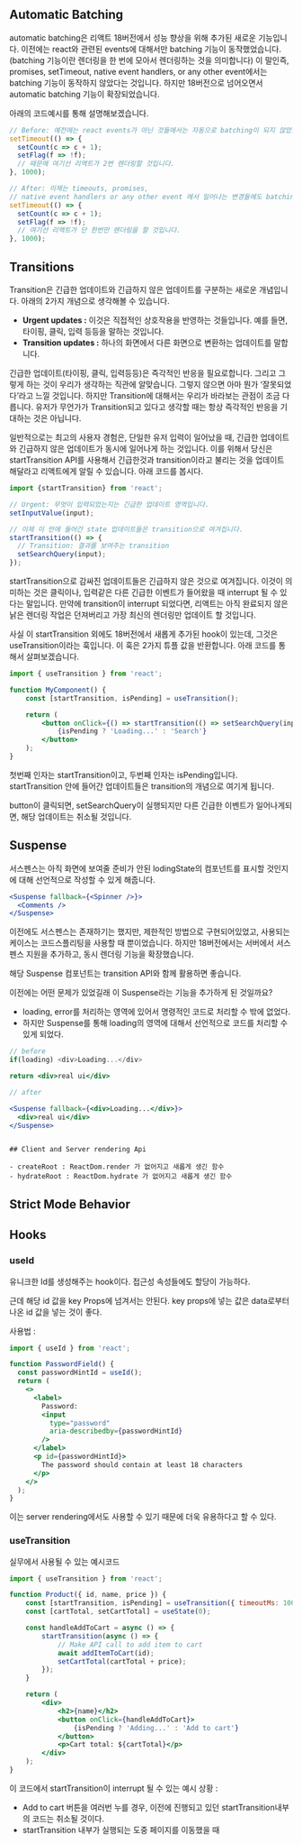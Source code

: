 ## Automatic Batching

automatic batching은 리액트 18버전에서 성능 향상을 위해 추가된 새로운 기능입니다. 이전에는 react와 관련된 events에 대해서만 batching 기능이 동작했었습니다. (batching 기능이란 렌더링을 한 번에 모아서 렌더링하는 것을 의미합니다) 이 말인즉, promises, setTimeout, native event handlers, or any other event에서는 batching 기능이 동작하지 않았다는 것입니다. 하지만 18버전으로 넘어오면서 automatic batching 기능이 확장되었습니다.

아래의 코드예시를 통해 설명해보겠습니다.

```jsx
// Before: 예전에는 react events가 아닌 것들에서는 자동으로 batching이 되지 않았습니다. 
setTimeout(() => {
  setCount(c => c + 1);
  setFlag(f => !f);
  // 때문에 여기선 리액트가 2번 렌더링할 것입니다. 
}, 1000);

// After: 이제는 timeouts, promises,
// native event handlers or any other event 에서 일어나는 변경들에도 batching이 적용됩니다. 
setTimeout(() => {
  setCount(c => c + 1);
  setFlag(f => !f);
  // 여기선 리액트가 단 한번만 렌더링을 할 것입니다. 
}, 1000);
```

## Transitions

Transition은 긴급한 업데이트와 긴급하지 않은 업데이트를 구분하는 새로운 개념입니다. 아래의 2가지 개념으로 생각해볼 수 있습니다.

-   **Urgent updates :** 이것은 직접적인 상호작용을 반영하는 것들입니다. 예를 들면, 타이핑, 클릭, 입력 등등을 말하는 것입니다.
-   **Transition updates :** 하나의 화면에서 다른 화면으로 변환하는 업데이트를 말합니다.

긴급한 업데이트(타이핑, 클릭, 입력등등)은 즉각적인 반응을 필요로합니다. 그리고 그렇게 하는 것이 우리가 생각하는 직관에 알맞습니다. 그렇지 않으면 아마 뭔가 ‘잘못되었다’라고 느낄 것입니다. 하지만 Transition에 대해서는 우리가 바라보는 관점이 조금 다릅니다. 유저가 무언가가 Transition되고 있다고 생각할 때는 항상 즉각적인 반응을 기대하는 것은 아닙니다.

일반적으로는 최고의 사용자 경험은, 단일한 유저 입력이 일어났을 때, 긴급한 업데이트와 긴급하지 않은 업데이트가 동시에 일어나게 하는 것입니다. 이를 위해서 당신은 startTransition API를 사용해서 긴급한것과 transition이라고 불리는 것을 업데이트 해달라고 리액트에게 알릴 수 있습니다. 아래 코드를 봅시다.

```jsx
import {startTransition} from 'react';

// Urgent: 무엇이 입력되었는지는 긴급한 업데이트 영역입니다. 
setInputValue(input);

// 이제 이 안에 들어간 state 업데이트들은 transition으로 여겨집니다. 
startTransition(() => {
  // Transition: 결과를 보여주는 transition
  setSearchQuery(input);
});
```

startTransition으로 감싸진 업데이트들은 긴급하지 않은 것으로 여겨집니다. 이것이 의미하는 것은 클릭이나, 입력같은 다른 긴급한 이벤트가 들어왔을 때 interrupt 될 수 있다는 말입니다. 만약에 transition이 interrupt 되었다면, 리액트는 아직 완료되지 않은 낡은 렌더링 작업은 던져버리고 가장 최신의 렌더링만 업데이트 할 것입니다.

사실 이 startTransition 외에도 18버전에서 새롭게 추가된 hook이 있는데, 그것은 useTransition이라는 훅입니다. 이 훅은 2가지 튜플 값을 반환합니다. 아래 코드를 통해서 살펴보겠습니다.

```jsx
import { useTransition } from 'react';

function MyComponent() {
    const [startTransition, isPending] = useTransition();

    return (
        <button onClick={() => startTransition(() => setSearchQuery(input))}>
            {isPending ? 'Loading...' : 'Search'}
        </button>
    );
}
```

첫번째 인자는 startTransition이고, 두번째 인자는 isPending입니다. startTransition 안에 들어간 업데이트들은 transition의 개념으로 여기게 됩니다.

button이 클릭되면, setSearchQuery이 실행되지만 다른 긴급한 이벤트가 일어나게되면, 해당 업데이트는 취소될 것입니다.

## Suspense

서스펜스는 아직 화면에 보여줄 준비가 안된 lodingState의 컴포넌트를 표시할 것인지에 대해 선언적으로 작성할 수 있게 해줍니다.

```jsx
<Suspense fallback={<Spinner />}>
  <Comments />
</Suspense>
```

이전에도 서스펜스는 존재하기는 했지만, 제한적인 방법으로 구현되어있었고, 사용되는 케이스는 코드스플리팅을 사용할 때 뿐이었습니다. 하지만 18버전에서는 서버에서 서스펜스 지원을 추가하고, 동시 렌더링 기능을 확장했습니다.

해당 Suspense 컴포넌트는 transition API와 함께 활용하면 좋습니다.

이전에는 어떤 문제가 있었길래 이 Suspense라는 기능을 추가하게 된 것일까요?

-   loading, error를 처리하는 영역에 있어서 명령적인 코드로 처리할 수 밖에 없었다.
-   하지만 Suspense를 통해 loading의 영역에 대해서 선언적으로 코드를 처리할 수 있게 되었다.

```jsx
// before 
if(loading) <div>Loading...</div>

return <div>real ui</div>

// after

<Suspense fallback={<div>Loading...</div>}>
  <div>real ui</div>
</Suspense>
```

```

## Client and Server rendering Api

- createRoot : ReactDom.render 가 없어지고 새롭게 생긴 함수
- hydrateRoot : ReactDom.hydrate 가 없어지고 새롭게 생긴 함수
```

## Strict Mode Behavior

## Hooks

### **useId**

유니크한 Id를 생성해주는 hook이다. 접근성 속성들에도 할당이 가능하다.

근데 해당 id 값을 key Props에 넘겨서는 안된다. key props에 넣는 값은 data로부터 나온 id 값을 넣는 것이 좋다.

사용법 :

```jsx
import { useId } from 'react';

function PasswordField() {
  const passwordHintId = useId();
  return (
    <>
      <label>
        Password:
        <input
          type="password"
          aria-describedby={passwordHintId}
        />
      </label>
      <p id={passwordHintId}>
        The password should contain at least 18 characters
      </p>
    </>
  );
}
```

이는 server rendering에서도 사용할 수 있기 때문에 더욱 유용하다고 할 수 있다.

### **useTransition**

실무에서 사용될 수 있는 예시코드

```jsx
import { useTransition } from 'react';

function Product({ id, name, price }) {
    const [startTransition, isPending] = useTransition({ timeoutMs: 1000 });
    const [cartTotal, setCartTotal] = useState(0);

    const handleAddToCart = async () => {
        startTransition(async () => {
            // Make API call to add item to cart
            await addItemToCart(id);
            setCartTotal(cartTotal + price);
        });
    }

    return (
        <div>
            <h2>{name}</h2>
            <button onClick={handleAddToCart}>
                {isPending ? 'Adding...' : 'Add to cart'}
            </button>
            <p>Cart total: ${cartTotal}</p>
        </div>
    );
}
```

이 코드에서 startTransition이 interrupt 될 수 있는 예시 상황 :

-   Add to cart 버튼을 여러번 누를 경우, 이전에 진행되고 있던 startTransition내부의 코드는 취소될 것이다.
-   startTransition 내부가 실행되는 도중 페이지를 이동했을 때